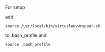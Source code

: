 For setup

add 

    source /usr/local/bin/virtualenvwrapper.sh

to .bash_profile and

    source .bash_profile
